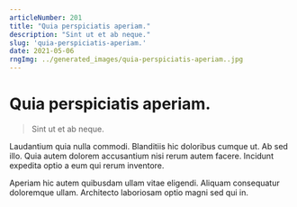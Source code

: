 ```yaml
---
articleNumber: 201
title: "Quia perspiciatis aperiam."
description: "Sint ut et ab neque."
slug: 'quia-perspiciatis-aperiam.'
date: 2021-05-06
rngImg: ../generated_images/quia-perspiciatis-aperiam..jpg
---
```


# Quia perspiciatis aperiam.

> Sint ut et ab neque.

Laudantium quia nulla commodi. Blanditiis hic doloribus cumque ut. Ab sed illo. Quia autem dolorem accusantium nisi rerum autem facere. Incidunt expedita optio a eum qui rerum inventore.
 Aperiam hic autem quibusdam ullam vitae eligendi. Aliquam consequatur doloremque ullam. Architecto laboriosam optio magni sed qui in.
